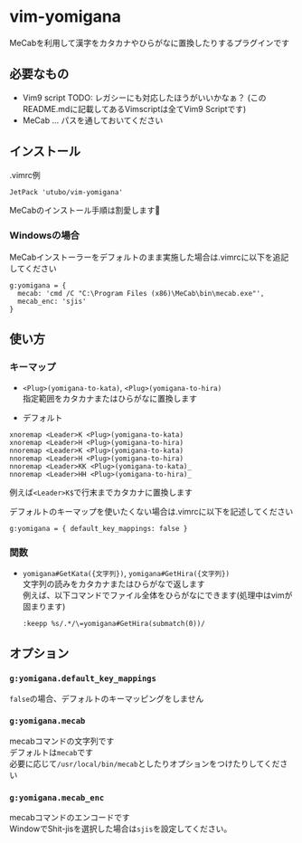 # vim-yomigana
MeCabを利用して漢字をカタカナやひらがなに置換したりするプラグインです

## 必要なもの
- Vim9 script TODO: レガシーにも対応したほうがいいかなぁ？
  (このREADME.mdに記載してあるVimscriptは全てVim9 Scriptです)
- MeCab … パスを通しておいてください

## インストール
.vimrc例
```vimscript
JetPack 'utubo/vim-yomigana'
```

MeCabのインストール手順は割愛します🙇

### Windowsの場合

MeCabインストーラーをデフォルトのまま実施した場合は.vimrcに以下を追記してください
```vimscript
g:yomigana = {
  mecab: 'cmd /C "C:\Program Files (x86)\MeCab\bin\mecab.exe"',
  mecab_enc: 'sjis'
}
```

## 使い方

### キーマップ
- `<Plug>(yomigana-to-kata)`, `<Plug>(yomigana-to-hira)`  
  指定範囲をカタカナまたはひらがなに置換します  

- デフォルト
```vimscript
xnoremap <Leader>K <Plug>(yomigana-to-kata)
xnoremap <Leader>H <Plug>(yomigana-to-hira)
nnoremap <Leader>K <Plug>(yomigana-to-kata)
nnoremap <Leader>H <Plug>(yomigana-to-hira)
nnoremap <Leader>KK <Plug>(yomigana-to-kata)_
nnoremap <Leader>HH <Plug>(yomigana-to-hira)_
```

例えば`<Leader>K$`で行末までカタカナに置換します

デフォルトのキーマップを使いたくない場合は.vimrcに以下を記述してください
```vimscript
g:yomigana = { default_key_mappings: false }
```

### 関数

- `yomigana#GetKata({文字列})`, `yomigana#GetHira({文字列})`  
  文字列の読みをカタカナまたはひらがなで返します  
  例えば、以下コマンドでファイル全体をひらがなにできます(処理中はvimが固まります)  
  ```vimscript
  :keepp %s/.*/\=yomigana#GetHira(submatch(0))/
  ```

## オプション

### `g:yomigana.default_key_mappings`

`false`の場合、デフォルトのキーマッピングをしません

### `g:yomigana.mecab`

mecabコマンドの文字列です  
デフォルトは`mecab`です  
必要に応じて`/usr/local/bin/mecab`としたりオプションをつけたりしてください

### `g:yomigana.mecab_enc`

mecabコマンドのエンコードです  
WindowでShit-jisを選択した場合は`sjis`を設定してください。

